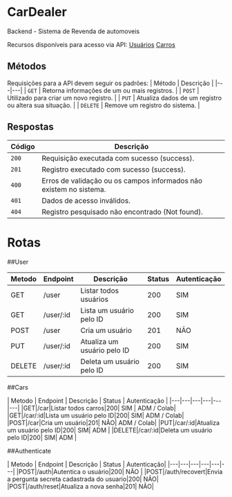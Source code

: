 # CarDealer

Backend  - Sistema de Revenda de automoveis

Recursos disponíveis para acesso via API:
 <a href="#usuario">Usuários</a> 
 <a href="#car">Carros</a> 


## Métodos
Requisições para a API devem seguir os padrões:
| Método | Descrição |
|---|---|
| `GET` | Retorna informações de um ou mais registros. |
| `POST` | Utilizado para criar um novo registro. |
| `PUT` | Atualiza dados de um registro ou altera sua situação. |
| `DELETE` | Remove um registro do sistema. |


## Respostas

| Código | Descrição |
|---|---|
| `200` | Requisição executada com sucesso (success).|
| `201` | Registro executado com sucesso (success).|
| `400` | Erros de validação ou os campos informados não existem no sistema.|
| `401` | Dados de acesso inválidos.|
| `404` | Registro pesquisado não encontrado (Not found).|


# Rotas

##User

| Metodo | Endpoint | Descrição | Status | Autenticação|
|---|---|---|---|---|
|GET|/user|Listar todos usuários|200| SIM|
|GET|/user/:id|Lista um usuário pelo ID|200| SIM|
|POST|/user|Cria um usuário|201| NÃO|
|PUT|/user/:id|Atualiza um usuário pelo ID|200| SIM|
|DELETE|/user/:id|Deleta um usuário pelo ID|200| SIM|


##Cars

| Metodo | Endpoint | Descrição | Status | Autenticação |
|---|---|---|---|---|---|
|GET|/car|Listar todos carros|200| SIM | ADM / Colab|
|GET|/car/:id|Lista um usuário pelo ID|200| SIM| ADM / Colab|
|POST|/car|Cria um usuário|201| NÃO| ADM / Colab|
|PUT|/car/:id|Atualiza um usuário pelo ID|200| SIM| ADM |
|DELETE|/car/:id|Deleta um usuário pelo ID|200| SIM| ADM |

##Authenticate


| Metodo | Endpoint | Descrição | Status | Autenticação| 
|---|---|---|---|---|---|
|POST|/auth|Autentica o usuário|200| NÃO |
|POST|/auth/recovert|Envia a pergunta secreta cadastrada do usuario|200| NÃO|
|POST|/auth/reset|Atualiza a nova senha|201| NÃO| 


